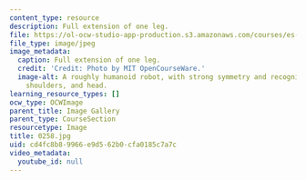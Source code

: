 ```yaml
---
content_type: resource
description: Full extension of one leg.
file: https://ol-ocw-studio-app-production.s3.amazonaws.com/courses/es-293-lego-robotics-spring-2007/cd4fc8b89966e9d562b0cfa0185c7a7c_0258.jpg
file_type: image/jpeg
image_metadata:
  caption: Full extension of one leg.
  credit: 'Credit: Photo by MIT OpenCourseWare.'
  image-alt: A roughly humanoid robot, with strong symmetry and recognizable feet,
    shoulders, and head.
learning_resource_types: []
ocw_type: OCWImage
parent_title: Image Gallery
parent_type: CourseSection
resourcetype: Image
title: 0258.jpg
uid: cd4fc8b8-9966-e9d5-62b0-cfa0185c7a7c
video_metadata:
  youtube_id: null
---
```


